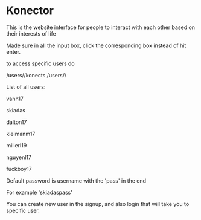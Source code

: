 # Konector
This is the website interface for people to interact with each other based on their interests of life

Made sure in all the input box, click the corresponding box instead of hit enter. 

to access specific users do

/users/<username>/konects
/users/<username>/

List of all users:

vanh17
	
skiadas

dalton17

kleimanm17

millerl19
	
nguyenl17

fuckboy17

Default password is username with the 'pass' in the end

For example 'skiadaspass'

You can create new user in the signup, and also login that will take you to specific user. 
